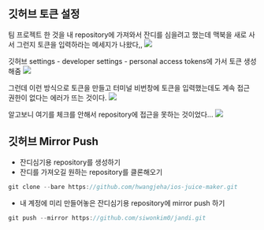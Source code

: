 ## 깃허브 토큰 설정
팀 프로젝트 한 것을 내 repository에 가져와서 잔디를 심을려고 했는데 맥북을 새로 사서 그런지 토큰을 입력하라는 메세지가 나왔다,,
![](https://i.imgur.com/qWx4iED.png)

깃허브 settings - developer settings - personal access tokens에 가서 토큰 생성해줌
![](https://i.imgur.com/xdAVHQP.png)

그런데 이런 방식으로 토큰을 만들고 터미널 비번창에 토큰을 입력했는데도 계속 접근 권한이 없다는 에러가 뜨는 것이다. 
![](https://i.imgur.com/dmHyjA7.png)

알고보니 여기를 체크를 안해서 repository에 접근을 못하는 것이었다... 
![](https://i.imgur.com/JF7iUtN.png)

## 깃허브 Mirror Push

- 잔디심기용 repository를 생성하기
- 잔디를 가져오길 원하는 repository를 클론해오기
```swift
git clone --bare https://github.com/hwangjeha/ios-juice-maker.git
```

- 내 계정에 미리 만들어놓은 잔디심기용 repository에 mirror push 하기
```swift
git push --mirror https://github.com/siwonkim0/jandi.git
```
